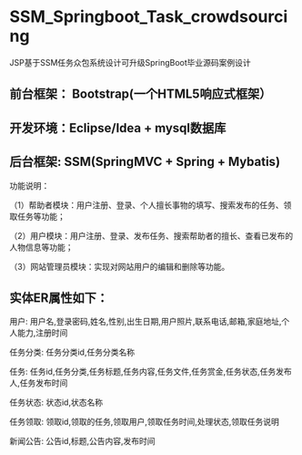 # SSM_Springboot_Task_crowdsourcing
JSP基于SSM任务众包系统设计可升级SpringBoot毕业源码案例设计

## 前台框架： Bootstrap(一个HTML5响应式框架）
## 开发环境：Eclipse/Idea + mysql数据库
## 后台框架: SSM(SpringMVC + Spring + Mybatis)

功能说明：

（1）帮助者模块：用户注册、登录、个人擅长事物的填写、搜索发布的任务、领取任务等功能；

（2）用户模块：用户注册、登录、发布任务、搜索帮助者的擅长、查看已发布的人物信息等功能；

（3）网站管理员模块：实现对网站用户的编辑和删除等功能。

## 实体ER属性如下：
用户: 用户名,登录密码,姓名,性别,出生日期,用户照片,联系电话,邮箱,家庭地址,个人能力,注册时间

任务分类: 任务分类id,任务分类名称

任务: 任务id,任务分类,任务标题,任务内容,任务文件,任务赏金,任务状态,任务发布人,任务发布时间

任务状态: 状态id,状态名称

任务领取: 领取id,领取的任务,领取用户,领取任务时间,处理状态,领取任务说明

新闻公告: 公告id,标题,公告内容,发布时间

